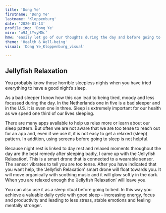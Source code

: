 ```yaml
---
title: 'Dong Ye'
firstname: 'Dong Ye'
lastname: 'Kloppenburg'
date: '2020-01-13'
profile_img: 'Dong_Ye'
miro: 'o9J_lYvyMDc'
hmw: 'easily let go of our thoughts during the day and before going to sleep in response to our tension level?'
theme: 'Health & Well-being'
visual: 'Dong Ye_Kloppenburg_visual'

---
```


## Jellyfish Relaxation 

You probably know those horrible sleepless nights when you have tried everything to have a good night’s sleep. 

As a bad sleeper I know how this can lead to being tired, moody and less focussed during the day. In the Netherlands one in five is a bad sleeper and in the U.S. it is even one in three. Sleep is extremely important for our health as we spend one third of our lives sleeping. 

There are many apps available to help us relax more or learn about our sleep pattern. But often we are not aware that we are too tense to reach out for an app and, even if we use it, it is not easy to get a relaxed (sleep) pattern. In addition, using screens before going to sleep is not helpful. 

Because night rest is linked to day rest and relaxed moments throughout the day are the best remedy after sleeping badly, I came up with the ‘Jellyfish Relaxation’. This is a smart drone that is connected to a wearable sensor. The sensor vibrates to tell you are too tense. After you have indicated that you want help, the ‘Jellyfish Relaxation’ smart drone will float towards you. It will move organically with soothing music and it will glow softly in the dark. When you are relaxed enough the ‘Jellyfish Relaxation’ will leave you. 

You can also use it as a sleep ritual before going to bed. In this way you achieve a valuable daily cycle with good sleep – increasing energy, focus and productivity and leading to less stress, stable emotions and feeling mentally stronger.  
